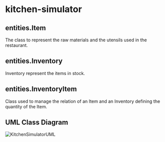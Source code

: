 # kitchen-simulator

## entities.Item
The class to represent the raw materials and the utensils used in the restaurant.

## entities.Inventory
Inventory represent the items in stock.

## entities.InventoryItem
Class used to manage the relation of an Item and an Inventory defining the quantity of the Item.

## UML Class Diagram
![KitchenSimulatorUML](https://user-images.githubusercontent.com/12875895/159841150-25eeadc8-1b47-40a7-925d-7909834645d3.jpg)